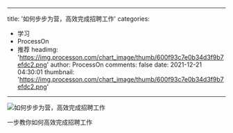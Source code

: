 
---
title: '如何步步为营，高效完成招聘工作'
categories: 
 - 学习
 - ProcessOn
 - 推荐
headimg: 'https://img.processon.com/chart_image/thumb/600f93c7e0b34d3f9b7efdc2.png'
author: ProcessOn
comments: false
date: 2021-12-21 04:30:01
thumbnail: 'https://img.processon.com/chart_image/thumb/600f93c7e0b34d3f9b7efdc2.png'
---

<div>   
<img class="thumb" alt="如何步步为营，高效完成招聘工作" src="https://img.processon.com/chart_image/thumb/600f93c7e0b34d3f9b7efdc2.png" referrerpolicy="no-referrer">
<p>一步教你如何高效完成招聘工作</p>  
</div>
            